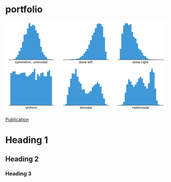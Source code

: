 # portfolio

![histogram](assets/images/histogram.png)

[Publication](https://www.mdpi.com/1424-8220/22/8/3048)

# Heading 1

## Heading 2

### Heading 3
